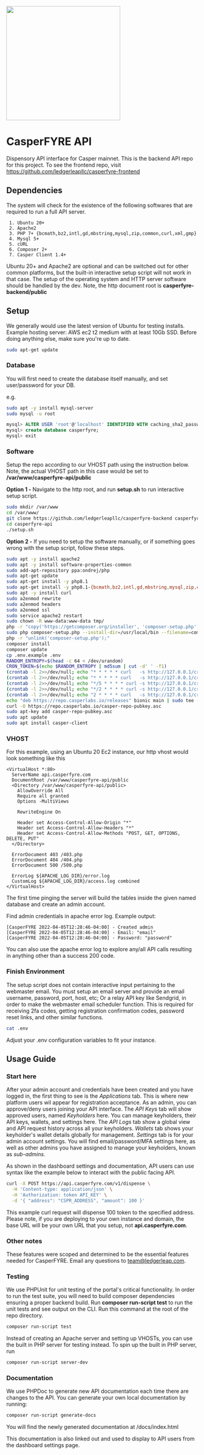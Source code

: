 <p>
	<img src="https://api.casperfyre.com/logo.png" width="300">
</p>

# CasperFYRE API

Dispensory API interface for Casper mainnet. This is the backend API repo for this project. To see the frontend repo, visit https://github.com/ledgerleapllc/casperfyre-frontend

## Dependencies

The system will check for the existence of the following softwares that are required to run a full API server.

```
 1. Ubuntu 20+
 2. Apache2
 3. PHP 7+ {bcmath,bz2,intl,gd,mbstring,mysql,zip,common,curl,xml,gmp}
 4. Mysql 5+
 5. cURL
 6. Composer 2+
 7. Casper Client 1.4+
```

Ubuntu 20+ and Apache2 are optional and can be switched out for other common platforms, but the built-in interactive setup script will not work in that case. The setup of the operating system and HTTP server software should be handled by the dev. Note, the http document root is **casperfyre-backend/public**

## Setup

We generally would use the latest version of Ubuntu for testing installs. Example hosting server: AWS ec2 t2 medium with at least 10Gb SSD. Before doing anything else, make sure you're up to date.

```bash
sudo apt-get update
```

### Database

You will first need to create the database itself manually, and set user/password for your DB.

e.g. 

```bash
sudo apt -y install mysql-server
sudo mysql -u root
```

```sql
mysql> ALTER USER 'root'@'localhost' IDENTIFIED WITH caching_sha2_password BY 'YOUR_DATABASE_PASSWORD';
mysql> create database casperfyre;
mysql> exit
````

### Software

Setup the repo according to our VHOST path using the instruction below. Note, the actual VHOST path in this case would be set to **/var/www/casperfyre-api/public**

**Option 1 -** Navigate to the http root, and run **setup.sh** to run interactive setup script.

```bash
sudo mkdir /var/www
cd /var/www/
git clone https://github.com/ledgerleapllc/casperfyre-backend casperfyre-api
cd casperfyre-api
./setup.sh
```

**Option 2 -** If you need to setup the software manually, or if something goes wrong with the setup script, follow these steps.

```bash
sudo apt -y install apache2
sudo apt -y install software-properties-common
sudo add-apt-repository ppa:ondrej/php
sudo apt-get update
sudo apt-get install -y php8.1
sudo apt-get install -y php8.1-{bcmath,bz2,intl,gd,mbstring,mysql,zip,common,curl,xml,gmp}
sudo apt -y install curl
sudo a2enmod rewrite
sudo a2enmod headers
sudo a2enmod ssl
sudo service apache2 restart
sudo chown -R www-data:www-data tmp/
php -r "copy('https://getcomposer.org/installer', 'composer-setup.php');"
sudo php composer-setup.php --install-dir=/usr/local/bin --filename=composer
php -r "unlink('composer-setup.php');"
composer install
composer update
cp .env.example .env
RANDOM_ENTROPY=$(head -c 64 < /dev/urandom)
CRON_TOKEN=$(echo $RANDOM_ENTROPY | md5sum | cut -d' ' -f1)
(crontab -l 2>>/dev/null; echo "* * * * * curl   -s http://127.0.0.1/cron/schedule         -H 'Authorization: token $CRON_TOKEN' >> dev/null 2>&1") | crontab -
(crontab -l 2>>/dev/null; echo "* * * * * curl   -s http://127.0.0.1/cron/orders           -H 'Authorization: token $CRON_TOKEN' >> dev/null 2>&1") | crontab -
(crontab -l 2>>/dev/null; echo "*/5 * * * * curl -s http://127.0.0.1/cron/verify-orders    -H 'Authorization: token $CRON_TOKEN' >> dev/null 2>&1") | crontab -
(crontab -l 2>>/dev/null; echo "*/2 * * * * curl -s http://127.0.0.1/cron/refresh-balances -H 'Authorization: token $CRON_TOKEN' >> dev/null 2>&1") | crontab -
(crontab -l 2>>/dev/null; echo "2 * * * * curl   -s http://127.0.0.1/cron/garbage          -H 'Authorization: token $CRON_TOKEN' >> dev/null 2>&1") | crontab -
echo "deb https://repo.casperlabs.io/releases" bionic main | sudo tee -a /etc/apt/sources.list.d/casper.list
curl -O https://repo.casperlabs.io/casper-repo-pubkey.asc
sudo apt-key add casper-repo-pubkey.asc
sudo apt update
sudo apt install casper-client
```

### VHOST

For this example, using an Ubuntu 20 Ec2 instance, our http vhost would look something like this

```
<VirtualHost *:80>
  ServerName api.casperfyre.com
  DocumentRoot /var/www/casperfyre-api/public
  <Directory /var/www/casperfyre-api/public>
    AllowOverride All
    Require all granted
    Options -MultiViews

    RewriteEngine On

    Header set Access-Control-Allow-Origin "*"
    Header set Access-Control-Allow-Headers "*"
    Header set Access-Control-Allow-Methods "POST, GET, OPTIONS, DELETE, PUT"
  </Directory>

  ErrorDocument 403 /403.php
  ErrorDocument 404 /404.php
  ErrorDocument 500 /500.php

  ErrorLog ${APACHE_LOG_DIR}/error.log
  CustomLog ${APACHE_LOG_DIR}/access.log combined
</VirtualHost>
```

The first time pinging the server will build the tables inside the given named database and create an admin account.

Find admin credentials in apache error log. Example output:

````
[CasperFYRE 2022-04-05T12:28:46-04:00] - Created admin
[CasperFYRE 2022-04-05T12:28:46-04:00] - Email: "email"
[CasperFYRE 2022-04-05T12:28:46-04:00] - Password: "password"
````

You can also use the apache error log to explore any/all API calls resulting in anything other than a success 200 code.

### Finish Environment

The setup script does not contain interactive input pertaining to the webmaster email. You must setup an email server and provide an email username, password, port, host, etc; Or a relay API key like Sendgrid, in order to make the webmaster email scheduler function. This is required for receiving 2fa codes, getting registration confirmation codes, password reset links, and other similar functions.

```bash
cat .env
```

Adjust your .env configuration variables to fit your instance. 

## Usage Guide

### Start here

After your admin account and credentials have been created and you have logged in, the first thing to see is the *Applications* tab. This is where new platform users wil appear for registration acceptance. As an admin, you can approve/deny users joining your API interface. The *API Keys* tab will show approved users, named *Keyholders* here. You can manage keyholders, their API keys, wallets, and settings here. The *API Logs* tab show a global view and API request history across all your keyholders. *Wallets* tab shows your keyholder's wallet details globally for management. *Settings* tab is for your admin account settings. You will find email/password/MFA settings here, as well as other admins you have assigned to manage your keyholders, known as *sub-admins*.

As shown in the dashboard settings and documentation, API users can use syntax like the example below to interact with the public facing API.

```bash
curl -X POST https://api.casperfyre.com/v1/dispense \
  -H 'Content-type: application/json' \
  -H 'Authorization: token API_KEY' \
  -d '{ "address": "CSPR_ADDRESS", "amount": 100 }'
```

This example curl request will dispense 100 token to the specified address. Please note, if you are deploying to your own instance and domain, the base URL will be your own URL that you setup, not **api.casperfyre.com**.

### Other notes

These features were scoped and determined to be the essential features needed for CasperFYRE. Email any questions to team@ledgerleap.com.

### Testing

We use PHPUnit for unit testing of the portal's critical functionality. In order to run the test suite, you will need to build composer dependencies ensuring a proper backend build. Run **composer run-script test** to run the unit tests and see output on the CLI. Run this command at the root of the repo directory.

```bash
composer run-script test
```

Instead of creating an Apache server and setting up VHOSTs, you can use the built in PHP server for testing instead. To spin up the built in PHP server, run

```bash
composer run-script server-dev
```

### Documentation

We use PHPDoc to generate new API documentation each time there are changes to the API. You can generate your own local documentation by running:

```bash
composer run-script generate-docs
```

You will find the newly generated documentation at /docs/index.html

This documentation is also linked out and used to display to API users from the dashboard settings page.
